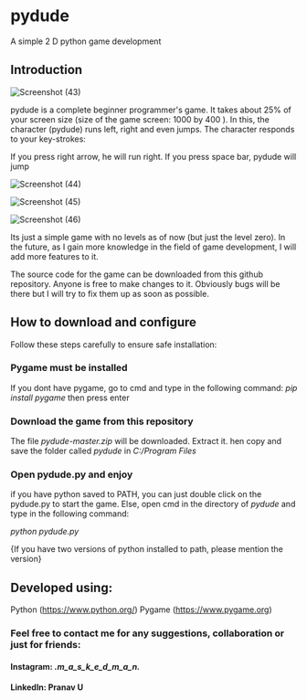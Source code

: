 # pydude
A simple 2 D python game development

## Introduction

![Screenshot (43)](https://user-images.githubusercontent.com/55954313/84044905-c8c18a80-a9c5-11ea-8bdc-9aa3049302d6.png)

pydude is a complete beginner programmer's game. It takes about 25% of your screen size (size of the game screen: 1000 by 400 ). In this, the character (pydude) runs left, right and even jumps.
The character responds to your key-strokes:

If you press right arrow, he will run right. If you press space bar, pydude will jump

![Screenshot (44)](https://user-images.githubusercontent.com/55954313/84044960-dd058780-a9c5-11ea-9fee-2e800c08a14c.png)

![Screenshot (45)](https://user-images.githubusercontent.com/55954313/84045016-edb5fd80-a9c5-11ea-93c7-2693aaaf6bf9.png)

![Screenshot (46)](https://user-images.githubusercontent.com/55954313/84045073-fd354680-a9c5-11ea-9af5-ee4508d4fcf5.png)

Its just a simple game with no levels as of now (but just the level zero). In the future, as I gain more knowledge in the field of game development, I will add more features to it.

The source code for the game can be downloaded from this github repository. Anyone is free to make changes to it. Obviously bugs will be there but I will try to fix them up as soon as possible.

## How to download and configure

Follow these steps carefully to ensure safe installation:

### Pygame must be installed

If you dont have pygame, go to cmd and type in the following command:
*pip install pygame*
then press enter

### Download the game from this repository

The file *pydude-master.zip* will be downloaded. Extract it. hen copy and save the folder called *pydude* in *C:/Program Files*

### Open pydude.py and enjoy

if you have python saved to PATH, you can just double click on the pydude.py to start the game. Else, open cmd in the directory of *pydude* and type in the following command:

*python pydude.py*

{If you have two versions of python installed to path, please mention the version}

## Developed using:

Python  (https://www.python.org/)
Pygame  (https://www.pygame.org)

### Feel free to contact me for any suggestions, collaboration or just for friends:
#### Instagram:    _.m_a_s_k_e_d_m_a_n._
#### LinkedIn:     Pranav U
